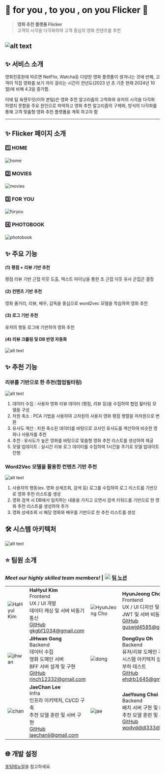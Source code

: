 # 🌙 for you , to you , on you Flicker 🌟

> **영화 추천 플랫폼 Flicker**  
> 고객의 시각을 다각화하여 고객 중심의 영화 컨텐츠를 추천

## ![alt text](exec/img/main.png)

## ✨ 서비스 소개

영화진흥원에 따르면 NetFlix, Watcha등 다양한 영화 플랫폼이 생겨나는 것에 반해, 고객이 직접 영화를 보기 까지 걸리는 시간이 전년도(2023 년 초 기준 현재 2024년 10월)에 비해 4.3일 증가함.

이에 팀 육캔두잇(이하 본팀)은 영화 추천 알고리즘의 고착화와 유저의 시각을 다각화 하였지 못함을 주요 원인으로 파악하고 영화 추천 알고리즘의 구체화, 방식의 다각화를 통해 고객 맞춤형 영화 추천 플랫폼을 계획 하고자 함

---

## ✨ Flicker 페이지 소개

### 1️⃣ HOME

![home](exec/img/flicker_home.gif)

### 2️⃣ MOVIES

![movies](exec/img/flicker_movies.gif)

### 3️⃣ FOR YOU

![foryou](exec/img/flicker_foryou.gif)

### 4️⃣ PHOTOBOOK

![photobook](exec/img/flicker_photobook.gif)

## ✨ 주요 기능

#### (1) 평점 + 리뷰 기반 추천

평점 리뷰 기반 근접 이웃 도출, 텍스트 마이닝을 통한 초 근접 이웃 유사 군집군 결정

#### (2) 컨텐츠 기반 추천

영화 줄거리, 리뷰, 배우, 감독을 중심으로 word2vec 모델을 학습하여 영화 추천

#### (3) 로그 기반 추천

유저의 행동 로그에 기반하여 영화 추천

#### (4) 리뷰 크롤링 및 DB 반영 자동화

![alt text](exec/img/schedule.png)

## ✨ 추천 기능

### **리뷰를 기반으로 한 추천(협업필터링)**

![alt text](exec/img/collabo.png)

1. 데이터 수집 : 사용자 영화 리뷰 데이터 (평점, 리뷰 등)을 수집하여 협업 핉터링 모델을 구성
2. 차원 축소 : PCA 기법을 사용하여 고차원의 사용자 영화 평점 행렬을 저차원으로 변환
3. 유사도 계산 : 차원 축소된 데이터를 바탕으로 코사인 유사도를 계산하여 비슷한 영화나 사용자를 추천
4. 추천 : 유사도가 높은 영화를 바탕으로 맟춤형 영화 추천 리스트를 생성하여 제공
5. 모델 업데이트 : 실시간 리뷰 로그 데이터를 수집하여 1시간을 주기로 모델 업데이트 진행

### **Word2Vec 모델을 활용한 컨텐츠 기반 추천**

![alt text](exec/img/word2vec.png)

1. 사용자의 행동(ex. 영화 상세조회, 검색 등) 로그를 수집하여 로그 리스트를 기반으로 영화 추천 리스트를 생성
2. 영화 검색 시 DB에서 일치하는 내용을 가지고 오면서 검색 키워드를 기반으로 한 영화 추천 리스트를 생성하여 추가
3. 영화 상세조회 시 해당 영화와 배우를 기반으로 한 추천 리스트를 생성

## 🛠️ 시스템 아키텍처

![alt text](exec/img/systenarch.png)

## ⭐ 팀원 소개

### **_Meet our highly skilled team members!_** | <img src="https://upload.wikimedia.org/wikipedia/commons/e/e9/Notion-logo.svg" alt="Notion Logo" width="20"/> [팀 노션](https://snowy-lilac-f3b.notion.site/6-5193ecebfd8643ba9d99d29e3bea2482?pvs=4)

|                                     |                                                                                                                                                                   |                                      |                                                                                                                                                                            |
| ----------------------------------- | ----------------------------------------------------------------------------------------------------------------------------------------------------------------- | ------------------------------------ | -------------------------------------------------------------------------------------------------------------------------------------------------------------------------- |
| ![HaHyul Kim](exec/img/hyulKim.jpg) | **HaHyul Kim** <br> Frontend <br> UX / UI 개발 <br> 데이터 캐싱 및 서버 비동기 통신 <br> [GitHub](https://github.com/busangangster) <br> gkgbf1034@gmail.com      | ![HyunJeong Cho](exec/img/jeong.jpg) | **HyunJeong Cho** <br> Frontend <br> UX / UI 디자인 및 개발 <br> JWT 및 서버 비동기 통신 <br> [GitHub](https://github.com/hyunjeongg11) <br> guswjd4585@gmail.com          |
| ![jihwan](exec/img/jihwan.jpg)      | **JiHwan Gong** <br> Backend <br> 데이터 수집 <br> 영화 도메인 서버 <br> BFF 서버 설계 및 구현 <br>[GitHub](https://github.com/izgnok) <br> rinch12332@gmail.com  | ![dong](exec/img/dong.png)           | **DongGyu Oh** <br> Backend <br> 유저/리뷰 도메인 개발 <br> 시스템 아키텍처 설계 <br> 부하 테스트 <br> [GitHub](https://github.com/Eastplanet) <br> ehdrb1645@gmail.com    |
| ![chan](exec/img/chan.jpg)          | **JaeChan Lee** <br> Infra <br> 인프라 아키텍처, CI/CD 구축 <br> 추천 모델 훈련 및 서버 구현 <br> [GitHub](https://github.com/jaechanjj) <br> jaechanjj@gmail.com | ![jae](exec/img/jae.jpg)             | **JaeYoung Choi** <br> Backend <br> 배치 서버 구현 및 ERD 설계 <br> 추천 모델 훈련 및 서버 구현 <br> [GitHub](https://github.com/wodyddldl333) <br> wodyddldl333@naver.com |

## 🌐 개발 설정

[포팅메뉴얼](https://lab.ssafy.com/s11-bigdata-recom-sub1/S11P21E206/-/blob/master/exec/%EB%B0%B0%ED%8F%AC%20%EA%B0%80%EC%9D%B4%EB%93%9C%20%EB%AC%B8%EC%84%9C.pdf?ref_type=heads)을 참고하세요.
